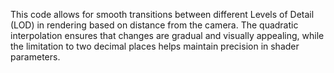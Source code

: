 This code allows for smooth transitions between different Levels of Detail (LOD) in rendering based on distance from the camera. The quadratic interpolation ensures that changes are gradual and visually appealing, while the limitation to two decimal places helps maintain precision in shader parameters.
